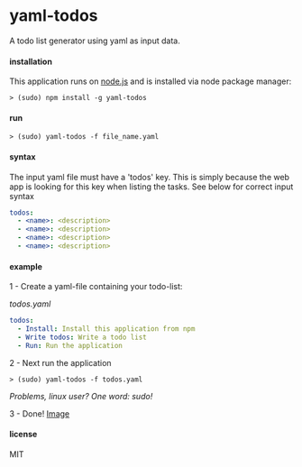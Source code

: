 # yaml-todos
A todo list generator using yaml as input data.

#### installation
This application runs on [node.js](http://nodejs.org) and is installed via node package manager:
```
> (sudo) npm install -g yaml-todos
```

#### run
```
> (sudo) yaml-todos -f file_name.yaml
```


#### syntax
The input yaml file must have a 'todos' key. This is simply because the web app is looking for this key when listing the tasks. See below for correct input syntax
```yaml
todos:
  - <name>: <description>
  - <name>: <description>
  - <name>: <description>
  - <name>: <description>
```

#### example
1 - Create a yaml-file containing your todo-list:

*todos.yaml*
```yaml
todos:
  - Install: Install this application from npm
  - Write todos: Write a todo list
  - Run: Run the application
```

2 - Next run the application
```
> (sudo) yaml-todos -f todos.yaml
```
*Problems, linux user? One word: sudo!*

3 - Done! [Image](https://raw.githubusercontent.com/victoralveflo/yaml-todos/master/img/example.png)

#### license
MIT
